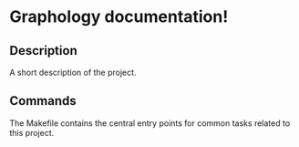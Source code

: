 # Graphology documentation!

## Description

A short description of the project.

## Commands

The Makefile contains the central entry points for common tasks related to this project.


